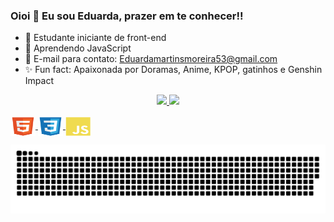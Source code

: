 ### Oioi 🍒 Eu sou Eduarda, prazer em te conhecer!!

- 🔭 Estudante iniciante de front-end
- 🌱 Aprendendo JavaScript
- 💬 E-mail para contato: Eduardamartinsmoreira53@gmail.com
- ✨ Fun fact: Apaixonada por Doramas, Anime, KPOP, gatinhos e Genshin Impact 

<div align="center">
  <a href="https://github.com/Whoeduma">
  <img height="180em" src="https://github-readme-stats.vercel.app/api?username=Whoeduma&show_icons=true&theme=buefy&include_all_commits=true&count_private=true"/>
  <img height="180em" src="https://github-readme-stats.vercel.app/api/top-langs/?username=Whoeduma&layout=compact&langs_count=7&theme=buefy"/>
</div>
<div style="display: inline_block"><br>
  <img align="center" alt="Rafa-HTML" height="30" width="40" src="https://raw.githubusercontent.com/devicons/devicon/master/icons/html5/html5-original.svg">
  <img align="center" alt="Rafa-CSS" height="30" width="40" src="https://raw.githubusercontent.com/devicons/devicon/master/icons/css3/css3-original.svg">
  <img align="center" alt="Rafa-Js" height="30" width="40" src="https://raw.githubusercontent.com/devicons/devicon/master/icons/javascript/javascript-plain.svg">
  </div>

  ![Snake animation](https://github.com/Whoeduma/Whoeduma/blob/output/github-contribution-grid-snake.svg)
 

  
